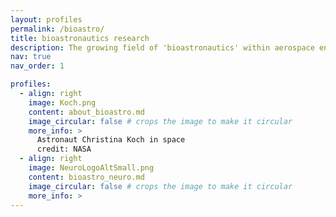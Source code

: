 ```yaml
---
layout: profiles
permalink: /bioastro/
title: bioastronautics research
description: The growing field of 'bioastronautics' within aerospace engineering sciences
nav: true
nav_order: 1

profiles:
  - align: right
    image: Koch.png
    content: about_bioastro.md
    image_circular: false # crops the image to make it circular
    more_info: >
      Astronaut Christina Koch in space
      credit: NASA
  - align: right
    image: NeuroLogoAltSmall.png
    content: bioastro_neuro.md
    image_circular: false # crops the image to make it circular
    more_info: >
---
```

